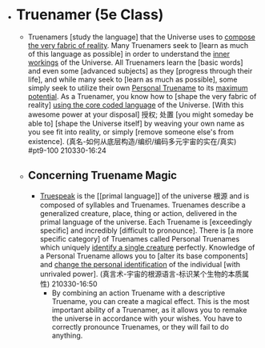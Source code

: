 - # Truenamer (5e Class)
    - Truenamers [study the language] that the Universe uses to [compose the very fabric of reality](((LZdS964Up))). Many Truenamers seek to [learn as much of this language as possible] in order to understand the [inner workings](((qXhK9-tgh))) of the Universe. All Truenamers learn the [basic words] and even some [advanced subjects] as they [progress through their life], and while many seek to [learn as much as possible], some simply seek to utilize their own [Personal Truename](((yiL-yQR3v))) to its [maximum potential](((tghPYBtE1))). As a Truenamer, you know how to [shape the very fabric of reality] [using the core coded language](((9h2E_FXIU))) of the Universe. [With this awesome power at your disposal] 授权; 处置 [you might someday be able to] [shape the Universe itself] by weaving your own name as you see fit into reality, or simply [remove someone else's from existence].
(真名-如何从底层构造/编织/编码多元宇宙的实在/真实) #pt9-100
210330-16:24
    - ## Concerning Truename Magic
        - [Truespeak]([[truespeak]]) is the [[primal language]] of the universe 根源 and is composed of syllables and Truenames. Truenames describe a generalized creature, place, thing or action, delivered in the primal language of the universe. Each Truename is [exceedingly specific] and incredibly [difficult to pronounce]. There is [a more specific category] of Truenames called Personal Truenames which uniquely [identify a single creature](((bEOjMrnfR))) perfectly. Knowledge of a Personal Truename allows you to [alter its base components] and [change the personal identification](((lKRTbe3Tm))) of the individual [with unrivaled power].
(真言术-宇宙的根源语言-标识某个生物的本质属性)
210330-16:50
            - By combining an action Truename with a descriptive Truename, you can create a magical effect. This is the most important ability of a Truenamer, as it allows you to remake the universe in accordance with your wishes. You have to correctly pronounce Truenames, or they will fail to do anything.
